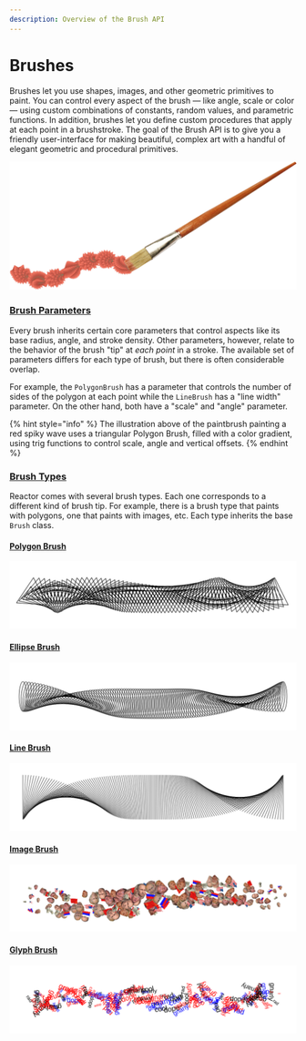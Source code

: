 ```yaml
---
description: Overview of the Brush API
---
```


# Brushes

Brushes let you use shapes, images, and other geometric primitives to paint. You can control every aspect of the brush — like angle, scale or color — using custom combinations of constants, random values, and parametric functions. In addition, brushes let you define custom procedures that apply at each point in a brushstroke. The goal of the Brush API is to give you a friendly user-interface for making beautiful, complex art with a handful of elegant geometric and procedural primitives.

![](../../.gitbook/assets/brushstroke.png)

### 

### [Brush Parameters](./#brush-parameters)

Every brush inherits certain core parameters that control aspects like its base radius, angle, and stroke density. Other parameters, however, relate to the behavior of the brush "tip" at _each point_ in a stroke. The available set of parameters differs for each type of brush, but there is often considerable overlap. 

For example, the `PolygonBrush` has a parameter that controls the number of sides of the polygon at each point while the `LineBrush` has a "line width" parameter. On the other hand, both have a "scale" and "angle" parameter.

{% hint style="info" %}
The illustration above of the paintbrush painting a red spiky wave uses a triangular Polygon Brush, filled with a color gradient, using trig functions to control scale, angle and vertical offsets.
{% endhint %}

### [Brush Types](brush-types/)

Reactor comes with several brush types. Each one corresponds to a different kind of brush tip. For example, there is a brush type that paints with polygons, one that paints with images, etc. Each type inherits the base `Brush` class.

#### [Polygon Brush](brush-types/polygon-brushes.md)

![](../../.gitbook/assets/4d5f7a.png)

#### [Ellipse Brush](brush-types/ellipse-brush/)

![](../../.gitbook/assets/5c445b.png)

#### [Line Brush](brush-types/line-brushes/)

![](../../.gitbook/assets/367115.png)

#### [Image Brush](brush-types/image-brushes/)

![](../../.gitbook/assets/cbc954.png)

#### [Glyph Brush](brush-types/glyph-brush/)

![](../../.gitbook/assets/8aba6d.png)

